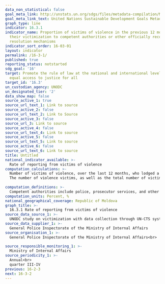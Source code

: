 ```yaml
---
data_non_statistical: false
goal_meta_link: http://unstats.un.org/sdgs/files/metadata-compilation/Metadata-Goal-16.pdf
goal_meta_link_text: United Nations Sustainable Development Goals Metadata (pdf 1361kB)
graph_type: line
indicator: 16.3.1
indicator_name: Proportion of victims of violence in the previous 12 months who reported
  their victimization to competent authorities or other officially recognized conflict
  resolution mechanisms
indicator_sort_order: 16-03-01
layout: indicator
permalink: /16-3-1/
published: true
reporting_status: notstarted
sdg_goal: '16'
target: Promote the rule of law at the national and international levels and ensure
  equal access to justice for all
target_id: '16.3'
un_custodian_agency: UNODC
un_designated_tier: '2'
data_show_map: false
source_active_1: true
source_url_text_1: Link to source
source_active_2: false
source_url_text_2: Link to Source
source_active_3: false
source_url_3: Link to source
source_active_4: false
source_url_text_4: Link to source
source_active_5: false
source_url_text_5: Link to source
source_active_6: false
source_url_text_6: Link to source
title: Untitled
national_indicator_available: >-
  Rate of reporting from victims of violence
computation_calculations: >-
  Number of victims of violence, over the last 12 months, who lodged a compliant with the competent authorities or other officially recognised mechanisms for conflict settlement, out of the total number of declared victims of violence *100.<br> 
  The number of violence victims, as well as the total number of victims of violence crime are estimated based on general population surveys, most frequently specialised surveys related to victimization.<br> 
  
computation_definitions: >-
  Competent authorities include police, prosecutor services, and other authorities with the mandate to investigate relevant crimes, while "other officially recognised mechanisms for conflict settlement” may include a variety of institutions with a role in informal justice or in the process of litigation settlement (for instance, civil society organizations, church, mayors, community leaders, for instance Roma community leader), conditioned that their role will be officially recognised by the state authorities 
computation_units: Percent, %
national_geographical_coverage: Republic of Moldova
graph_title: >-
  16.3.1 Rate of reporting from victims of violence
source_data_source_1: >-
  UNODC study on victimization with data collection through UN-CTS system
source_data_supplier_1: >-
  General Police Inspectorate of the Ministry of Internal Affairs
source_organisation_1: >-
  General Police Inspectorate of the Ministry of Internal Affairs<br> 
  
source_responsible_monitoring_1: >-
  Ministry of Internal Affairs
source_periodicity_1: >-
  Annual<br> 
  quarter III-IV
previous: 16-2-3
next: 16-3-2
---
```

